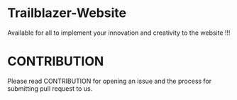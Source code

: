 # Trailblazer-Website
Available for all to implement your innovation and creativity to the website !!!

# CONTRIBUTION
Please read CONTRIBUTION  for opening an issue and the process for submitting pull request to us.
